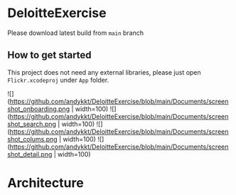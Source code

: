 # DeloitteExercise

Please download latest build from `main` branch 

## How to get started
This project does not need any external libraries, please just open `Flickr.xcodeproj` under `App` folder.

![](https://github.com/andykkt/DeloitteExercise/blob/main/Documents/screenshot_onboarding.png | width=100)
![](https://github.com/andykkt/DeloitteExercise/blob/main/Documents/screenshot_search.png | width=100)
![](https://github.com/andykkt/DeloitteExercise/blob/main/Documents/screenshot_colums.png | width=100)
![](https://github.com/andykkt/DeloitteExercise/blob/main/Documents/screenshot_detail.png | width=100)

# Architecture

